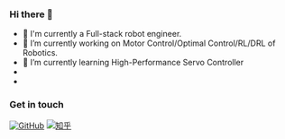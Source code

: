 ### Hi there 👋

- 👋 I'm currently a Full-stack robot engineer.
- 🔭 I’m currently working on Motor Control/Optimal Control/RL/DRL of Robotics.
- 🌱 I’m currently learning High-Performance Servo Controller  
-  
- 
### Get in touch

[![GitHub](https://img.shields.io/badge/GitHub-grey?logo=github)](https://github.com/Xinyu-Ji)
[![知乎](https://img.shields.io/badge/知乎-white?logo=zhihu)](https://www.zhihu.com/people/jxy-68-68)


